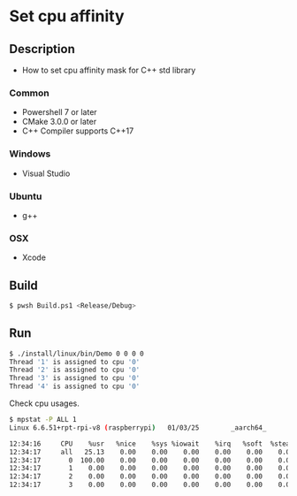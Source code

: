 # Set cpu affinity

## Description

* How to set cpu affinity mask for C++ std library

### Common

* Powershell 7 or later
* CMake 3.0.0 or later
* C++ Compiler supports C++17

### Windows

* Visual Studio

### Ubuntu

* g++

### OSX

* Xcode

## Build

````sh
$ pwsh Build.ps1 <Release/Debug>
````

## Run

````bash
$ ./install/linux/bin/Demo 0 0 0 0
Thread '1' is assigned to cpu '0'
Thread '2' is assigned to cpu '0'
Thread '3' is assigned to cpu '0'
Thread '4' is assigned to cpu '0'
````

Check cpu usages.

````bash
$ mpstat -P ALL 1
Linux 6.6.51+rpt-rpi-v8 (raspberrypi)   01/03/25        _aarch64_       (4 CPU)

12:34:16     CPU    %usr   %nice    %sys %iowait    %irq   %soft  %steal  %guest  %gnice   %idle
12:34:17     all   25.13    0.00    0.00    0.00    0.00    0.00    0.00    0.00    0.00   74.87
12:34:17       0  100.00    0.00    0.00    0.00    0.00    0.00    0.00    0.00    0.00    0.00
12:34:17       1    0.00    0.00    0.00    0.00    0.00    0.00    0.00    0.00    0.00  100.00
12:34:17       2    0.00    0.00    0.00    0.00    0.00    0.00    0.00    0.00    0.00  100.00
12:34:17       3    0.00    0.00    0.00    0.00    0.00    0.00    0.00    0.00    0.00  100.00
````